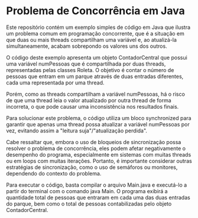 # Problema de Concorrência em Java

Este repositório contém um exemplo simples de código em Java que ilustra um problema comum em programação concorrente, que é a situação em que duas ou mais threads compartilham uma variável e, ao atualizá-la simultaneamente, acabam sobrepondo os valores uns dos outros.

O código deste exemplo apresenta um objeto ContadorCentral que possui uma variável numPessoas que é compartilhada por duas threads, representadas pelas classes Roleta. O objetivo é contar o número de pessoas que entram em um parque através de duas entradas diferentes, cada uma representada por uma thread.

Porém, como as threads compartilham a variável numPessoas, há o risco de que uma thread leia o valor atualizado por outra thread de forma incorreta, o que pode causar uma inconsistência nos resultados finais.

Para solucionar este problema, o código utiliza um bloco synchronized para garantir que apenas uma thread possa atualizar a variável numPessoas por vez, evitando assim a "leitura suja"/"atualização perdida".

Cabe ressaltar que, embora o uso de bloqueios de sincronização possa resolver o problema de concorrência, eles podem afetar negativamente o desempenho do programa, especialmente em sistemas com muitas threads ou em loops com muitas iterações. Portanto, é importante considerar outras estratégias de sincronização, como o uso de semáforos ou monitores, dependendo do contexto do problema.

Para executar o código, basta compilar o arquivo Main.java e executá-lo a partir do terminal com o comando java Main. O programa exibirá a quantidade total de pessoas que entraram em cada uma das duas entradas do parque, bem como o total de pessoas contabilizadas pelo objeto ContadorCentral.
